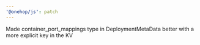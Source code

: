 ```yaml
---
'@onehop/js': patch
---
```


Made container_port_mappings type in DeploymentMetaData better with a more explicit key in the KV
